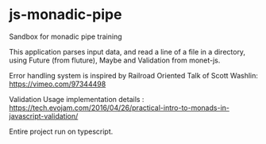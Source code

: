 # js-monadic-pipe
Sandbox for monadic pipe training

This application parses input data, and read a line of a file in a directory, using Future (from fluture), Maybe and Validation from monet-js.

Error handling system is inspired by Railroad Oriented Talk of Scott Washlin:
https://vimeo.com/97344498

Validation Usage implementation details :
https://tech.evojam.com/2016/04/26/practical-intro-to-monads-in-javascript-validation/


Entire project run on typescript.
